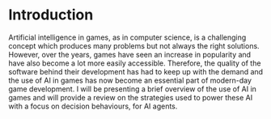 # Introduction

Artificial intelligence in games, as in computer science, is a challenging concept which produces many problems but not always the right solutions. However, over the years, games have seen an increase in popularity and have also become a lot more easily accessible. Therefore, the quality of the software behind their development has had to keep up with the demand and the use of AI in games has now become an essential part of modern-day game development. I will be presenting a brief overview of the use of AI in games and will provide a review on the strategies used to power these AI with a focus on decision behaviours, for AI agents.
